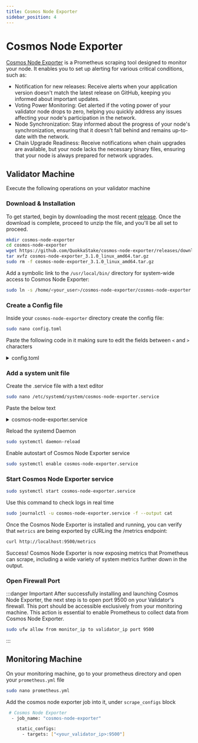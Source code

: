 ```yaml
---
title: Cosmos Node Exporter
sidebar_position: 4
---
```


# Cosmos Node Exporter

[Cosmos Node Exporter](https://github.com/QuokkaStake/cosmos-node-exporter) is a Prometheus scraping tool designed to monitor your node. It enables you to set up alerting for various critical conditions, such as:

- Notification for new releases: Receive alerts when your application version doesn't match the latest release on GitHub, keeping you informed about important updates.
- Voting Power Monitoring: Get alerted if the voting power of your validator node drops to zero, helping you quickly address any issues affecting your node's participation in the network.
- Node Synchronization: Stay informed about the progress of your node's synchronization, ensuring that it doesn't fall behind and remains up-to-date with the network.
- Chain Upgrade Readiness: Receive notifications when chain upgrades are available, but your node lacks the necessary binary files, ensuring that your node is always prepared for network upgrades.

## Validator Machine

Execute the following operations on your validator machine

### Download & Installation

To get started, begin by downloading the most recent [release](https://github.com/QuokkaStake/cosmos-node-exporter/releases). Once the download is complete, proceed to unzip the file, and you'll be all set to proceed.

```bash
mkdir cosmos-node-exporter
cd cosmos-node-exporter
wget https://github.com/QuokkaStake/cosmos-node-exporter/releases/download/v3.1.0/cosmos-node-exporter_3.1.0_linux_amd64.tar.gz
tar xvfz cosmos-node-exporter_3.1.0_linux_amd64.tar.gz
sudo rm -f cosmos-node-exporter_3.1.0_linux_amd64.tar.gz
```

Add a symbolic link to the `/usr/local/bin/` directory for system-wide access to Cosmos Node Exporter:

```bash
sudo ln -s /home/<your_user>/cosmos-node-exporter/cosmos-node-exporter /usr/local/bin/
```

### Create a Config file

Inside your `cosmos-node-exporter` directory create the config file:

```bash
sudo nano config.toml
```

Paste the following code in it making sure to edit the fields between `<` and `>` characters

<details>
<summary>config.toml</summary>
<p>

```bash title="/home/<your_user>/cosmos-node-exporter/config.toml"
# Logging configuration.
[log]
# Verbosity level. Set to `debug` or even `trace` to make it more verbose. Defaults to `info`.
level = "debug"
# Whether to print logs in JSON format. Useful if you are using centralised logs solutions like ELK.
# Defaults to false.
json = false

# Tendermint configuration
[tendermint]
# If set to false, the metrics related to Tendermint node would be disabled. Defaults to true.
enabled = true
# Tendermint RPC address. Defaults to "http://localhost:26657".
address = "http://localhost:26657"
# If set to false, upgrades metrics won't be queried. Useful for chains that use Tendermint
# but not cosmos-sdk, such as Nomic. Defaults to true.
query-upgrades = true

[cosmovisor]
# If set to false, the metrics related to Cosmovisor would be disabled. Defaults to true.
enabled = true
# Path to folder storing fullnode data and configs (like ~/.gaia for cosmoshub).
chain-folder = "/home/<your_user>/.sentinelhub"
# Binary name (like gaiad for cosmoshub)
chain-binary-name = "sentinelhub"
# Cosmovisor path (usually located at ~/go/bin/cosmovisor)
cosmovisor-path = "/home/<your_user>/go/bin/cosmovisor"

# Github configuration.
[github]
# Repository path. Omitting it will result in disabling Github metrics.
repository = "https://github.com/sentinel-official/hub"
# Github token. Useful if you want to make requests often, as Github rate-limits requests
# if no token is specified.
token = "<your_github_token>"
```

</p>
</details>

### Add a system unit file

Create the .service file with a text editor

```bash
sudo nano /etc/systemd/system/cosmos-node-exporter.service
```

Paste the below text

<details>
<summary>cosmos-node-exporter.service</summary>
<p>

```bash title="/etc/systemd/system/cosmos-node-exporter.service"
[Unit]
Description=Cosmos Node Exporter
After=network-online.target
​
[Service]
User=<your_user> #modify this field with your user
TimeoutStartSec=0
CPUWeight=95
IOWeight=95
ExecStart=cosmos-node-exporter --config /home/<your-user>/cosmos-node-exporter/config.toml
Restart=always
RestartSec=2
LimitNOFILE=800000
KillSignal=SIGTERM
​
[Install]
WantedBy=multi-user.target
```

</p>
</details>

Reload the systemd Daemon

```bash
sudo systemctl daemon-reload
```

Enable autostart of Cosmos Node Exporter service

```bash
sudo systemctl enable cosmos-node-exporter.service
```

### Start Cosmos Node Exporter service

```bash
sudo systemctl start cosmos-node-exporter.service
```

Use this command to check logs in real time

```bash
sudo journalctl -u cosmos-node-exporter.service -f --output cat
```

Once the Cosmos Node Exporter is installed and running, you can verify that `metrics` are being exported by cURLing the /metrics endpoint:

```bash
curl http://localhost:9500/metrics
```

Success! Cosmos Node Exporter is now exposing metrics that Prometheus can scrape, including a wide variety of system metrics further down in the output.

### Open Firewall Port

:::danger Important
After successfully installing and launching Cosmos Node Exporter, the next step is to open port 9500 on your Validator's firewall. This port should be accessible exclusively from your monitoring machine. This action is essential to enable Prometheus to collect data from Cosmos Node Exporter.

```bash
sudo ufw allow from monitor_ip to validator_ip port 9500
```
:::

## Monitoring Machine

On your monitoring machine, go to your prometheus directory and open your `prometheus.yml` file

```bash
sudo nano prometheus.yml
```

Add the cosmos node exporter job into it, under `scrape_configs` block

```bash
 # Cosmos Node Exporter
  - job_name: "cosmos-node-exporter"

    static_configs:
      - targets: ["<your_validator_ip>:9500"]
```